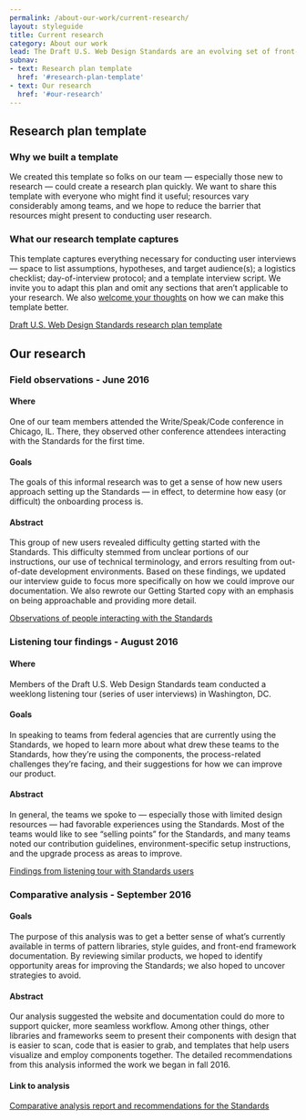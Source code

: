 ```yaml
---
permalink: /about-our-work/current-research/
layout: styleguide
title: Current research
category: About our work
lead: The Draft U.S. Web Design Standards are an evolving set of front-end design resources. A core part of continuing to improve them is focused design research. We’re sharing our research templates, as well as documentation of our research approach and findings so far. We hope to give insights into the design choices we have made for the Standards and where <a href="https://standards.usa.gov/about-our-work/product-roadmap/">our roadmap</a> is headed. Additionally, we hope you’ll find these resources useful as you conduct research in your own work.
subnav:
- text: Research plan template
  href: '#research-plan-template'
- text: Our research
  href: '#our-research'
---
```


## Research plan template

### Why we built a template

We created this template so folks on our team — especially those new to research — could create a research plan quickly. We want to share this template with everyone who might find it useful; resources vary considerably among teams, and we hope to reduce the barrier that resources might present to conducting user research.

### What our research template captures

This template captures everything necessary for conducting user interviews — space to list assumptions, hypotheses, and target audience(s); a logistics checklist; day-of-interview protocol; and a template interview script. We invite you to adapt this plan and omit any sections that aren’t applicable to your research. We also [welcome your thoughts](https://github.com/18F/web-design-standards-docs/issues) on how we can make this template better.

[Draft U.S. Web Design Standards research plan template](https://github.com/18F/web-design-standards/wiki/research-plan-template)

## Our research

### Field observations - June 2016

#### Where

One of our team members attended the Write/Speak/Code conference in Chicago, IL. There, they observed other conference attendees interacting with the Standards for the first time.

#### Goals

The goals of this informal research was to get a sense of how new users approach setting up the Standards — in effect, to determine how easy (or difficult) the onboarding process is.

#### Abstract

This group of new users revealed difficulty getting started with the Standards. This difficulty stemmed from unclear portions of our instructions, our use of technical terminology, and errors resulting from out-of-date development environments. Based on these findings, we updated our interview guide to focus more specifically on how we could improve our documentation. We also rewrote our Getting Started copy with an emphasis on being approachable and providing more detail.

[Observations of people interacting with the Standards](https://github.com/18F/web-design-standards/wiki/Chicago-June-Observations)

### Listening tour findings - August 2016

#### Where

Members of the Draft U.S. Web Design Standards team conducted a weeklong listening tour (series of user interviews) in Washington, DC.

#### Goals

In speaking to teams from federal agencies that are currently using the Standards, we hoped to learn more about what drew these teams to the Standards, how they’re using the components, the process-related challenges they’re facing, and their suggestions for how we can improve our product.

#### Abstract

In general, the teams we spoke to — especially those with limited design resources — had favorable experiences using the Standards. Most of the teams would like to see “selling points” for the Standards, and many teams noted our contribution guidelines, environment-specific setup instructions, and the upgrade process as areas to improve.

[Findings from listening tour with Standards users](https://github.com/18F/web-design-standards/wiki/August-Listening-Tour-Findings)

### Comparative analysis - September 2016

#### Goals

The purpose of this analysis was to get a better sense of what’s currently available in terms of pattern libraries, style guides, and front-end framework documentation. By reviewing similar products, we hoped to identify opportunity areas for improving the Standards; we also hoped to uncover strategies to avoid.

#### Abstract

Our analysis suggested the website and documentation could do more to support quicker, more seamless workflow. Among other things, other libraries and frameworks seem to present their components with design that is easier to scan, code that is easier to grab, and templates that help users visualize and employ components together. The detailed recommendations from this analysis informed the work we began in fall 2016.

#### Link to analysis

[Comparative analysis report and recommendations for the Standards](https://github.com/18F/web-design-standards/wiki/Comparative-Analysis)
